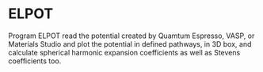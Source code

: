 # ELPOT

Program ELPOT read the potential created by Quamtum Espresso, VASP, or Materials Studio and plot the potential in defined pathways, in 3D box, and calculate spherical harmonic expansion coefficients as well as Stevens coefficients too.

